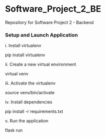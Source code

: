 # Software_Project_2_BE
Repository for Software Project 2 - Backend


### Setup and Launch Application

i. Install virtualenv

pip install virtualenv

ii. Create a new virtual environment

virtual venv

iii. Activate the virtualenv 

source venv/bin/activate

iv. Install dependencies

pip install -r requirements.txt

v. Run the application 

flask run
